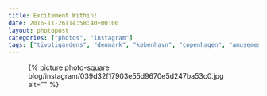 ```yaml
---
title: Excitement Within!
date: 2016-11-26T14:58:40+00:00
layout: photopost
categories: ["photos", "instagram"]
tags: ["tivoligardens", "denmark", "københavn", "copenhagen", "amusements", "rollercoasters"]
---
```


<figure class="photo photo--square">
  {% picture photo-square blog/instagram/039d32f17903e55d9670e5d247ba53c0.jpg alt="" %}
</figure>



